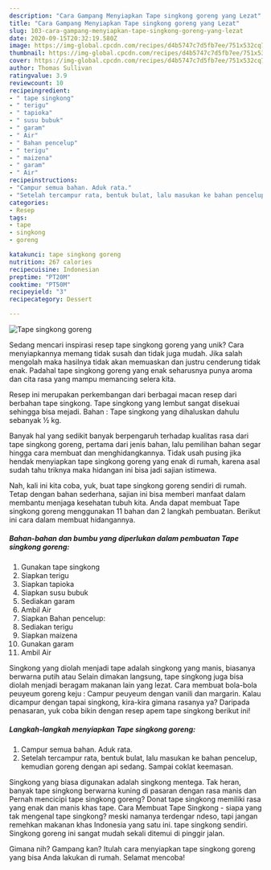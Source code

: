 ```yaml
---
description: "Cara Gampang Menyiapkan Tape singkong goreng yang Lezat"
title: "Cara Gampang Menyiapkan Tape singkong goreng yang Lezat"
slug: 103-cara-gampang-menyiapkan-tape-singkong-goreng-yang-lezat
date: 2020-09-15T20:32:19.580Z
image: https://img-global.cpcdn.com/recipes/d4b5747c7d5fb7ee/751x532cq70/tape-singkong-goreng-foto-resep-utama.jpg
thumbnail: https://img-global.cpcdn.com/recipes/d4b5747c7d5fb7ee/751x532cq70/tape-singkong-goreng-foto-resep-utama.jpg
cover: https://img-global.cpcdn.com/recipes/d4b5747c7d5fb7ee/751x532cq70/tape-singkong-goreng-foto-resep-utama.jpg
author: Thomas Sullivan
ratingvalue: 3.9
reviewcount: 10
recipeingredient:
- " tape singkong"
- " terigu"
- " tapioka"
- " susu bubuk"
- " garam"
- " Air"
- " Bahan pencelup"
- " terigu"
- " maizena"
- " garam"
- " Air"
recipeinstructions:
- "Campur semua bahan. Aduk rata."
- "Setelah tercampur rata, bentuk bulat, lalu masukan ke bahan pencelup, kemudian goreng dengan api sedang. Sampai coklat keemasan."
categories:
- Resep
tags:
- tape
- singkong
- goreng

katakunci: tape singkong goreng 
nutrition: 267 calories
recipecuisine: Indonesian
preptime: "PT20M"
cooktime: "PT50M"
recipeyield: "3"
recipecategory: Dessert

---
```



![Tape singkong goreng](https://img-global.cpcdn.com/recipes/d4b5747c7d5fb7ee/751x532cq70/tape-singkong-goreng-foto-resep-utama.jpg)

Sedang mencari inspirasi resep tape singkong goreng yang unik? Cara menyiapkannya memang tidak susah dan tidak juga mudah. Jika salah mengolah maka hasilnya tidak akan memuaskan dan justru cenderung tidak enak. Padahal tape singkong goreng yang enak seharusnya punya aroma dan cita rasa yang mampu memancing selera kita.

Resep ini merupakan perkembangan dari berbagai macan resep dari berbahan tape singkong. Tape singkong yang lembut sangat disekuai sehingga bisa mejadi. Bahan : Tape singkong yang dihaluskan dahulu sebanyak ½ kg.

Banyak hal yang sedikit banyak berpengaruh terhadap kualitas rasa dari tape singkong goreng, pertama dari jenis bahan, lalu pemilihan bahan segar hingga cara membuat dan menghidangkannya. Tidak usah pusing jika hendak menyiapkan tape singkong goreng yang enak di rumah, karena asal sudah tahu triknya maka hidangan ini bisa jadi sajian istimewa.


Nah, kali ini kita coba, yuk, buat tape singkong goreng sendiri di rumah. Tetap dengan bahan sederhana, sajian ini bisa memberi manfaat dalam membantu menjaga kesehatan tubuh kita. Anda dapat membuat Tape singkong goreng menggunakan 11 bahan dan 2 langkah pembuatan. Berikut ini cara dalam membuat hidangannya.

<!--inarticleads1-->

##### Bahan-bahan dan bumbu yang diperlukan dalam pembuatan Tape singkong goreng:

1. Gunakan  tape singkong
1. Siapkan  terigu
1. Siapkan  tapioka
1. Siapkan  susu bubuk
1. Sediakan  garam
1. Ambil  Air
1. Siapkan  Bahan pencelup:
1. Sediakan  terigu
1. Siapkan  maizena
1. Gunakan  garam
1. Ambil  Air


Singkong yang diolah menjadi tape adalah singkong yang manis, biasanya berwarna putih atau Selain dimakan langsung, tape singkong juga bisa diolah menjadi beragam makanan lain yang lezat. Cara membuat bola-bola peuyeum goreng keju : Campur peuyeum dengan vanili dan margarin. Kalau dicampur dengan tapai singkong, kira-kira gimana rasanya ya? Daripada penasaran, yuk coba bikin dengan resep apem tape singkong berikut ini! 

<!--inarticleads2-->

##### Langkah-langkah menyiapkan Tape singkong goreng:

1. Campur semua bahan. Aduk rata.
1. Setelah tercampur rata, bentuk bulat, lalu masukan ke bahan pencelup, kemudian goreng dengan api sedang. Sampai coklat keemasan.


Singkong yang biasa digunakan adalah singkong mentega. Tak heran, banyak tape singkong berwarna kuning di pasaran dengan rasa manis dan Pernah mencicipi tape singkong goreng? Donat tape singkong memiliki rasa yang enak dan manis khas tape. Cara Membuat Tape Singkong - siapa yang tak mengenal tape singkong? meski namanya terdengar ndeso, tapi jangan remehkan makanan khas Indonesia yang satu ini. tape singkong sendiri. Singkong goreng ini sangat mudah sekali ditemui di pinggir jalan. 

Gimana nih? Gampang kan? Itulah cara menyiapkan tape singkong goreng yang bisa Anda lakukan di rumah. Selamat mencoba!
